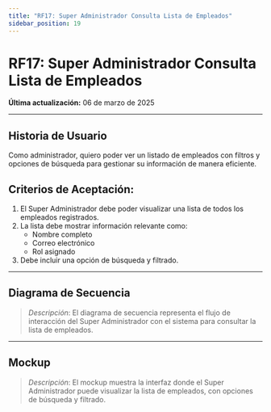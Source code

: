 ```yaml
---
title: "RF17: Super Administrador Consulta Lista de Empleados"
sidebar_position: 19
---
```


# RF17: Super Administrador Consulta Lista de Empleados

**Última actualización:** 06 de marzo de 2025

---

## Historia de Usuario

Como administrador, quiero poder ver un listado de empleados con filtros y opciones de búsqueda para gestionar su información de manera eficiente.

## **Criterios de Aceptación:**

1. El Super Administrador debe poder visualizar una lista de todos los empleados registrados.
2. La lista debe mostrar información relevante como:
   - Nombre completo
   - Correo electrónico
   - Rol asignado
3. Debe incluir una opción de búsqueda y filtrado.

---

## **Diagrama de Secuencia**

> _Descripción_: El diagrama de secuencia representa el flujo de interacción del Super Administrador con el sistema para consultar la lista de empleados.

---

## **Mockup**

> _Descripción_: El mockup muestra la interfaz donde el Super Administrador puede visualizar la lista de empleados, con opciones de búsqueda y filtrado.
